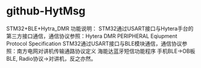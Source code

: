 # github-HytMsg
STM32+BLE+Hytra_DMR
功能说明：
  STM32通过USART接口与Hytera手台的第三方接口通信，通信协议参照：Hytera DMR PERIPHERAL Eqiupment Protocol Specification
  STM32通过USART接口与BLE模块通信，通信协议参照：南方电网对讲机传输通路协议定义
  海能达蓝牙短信功能程序
  手机BLE→OB板BLE, Radio协议→对讲机，反之亦然。

